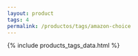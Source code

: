 ```yaml
---
layout: product
tags: 4
permalink: /productos/tags/amazon-choice
---
```

{% include products_tags_data.html %}